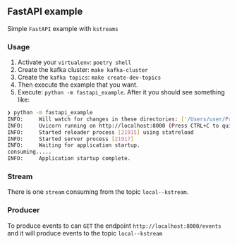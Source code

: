 ## FastAPI example

Simple `FastAPI` example with `kstreams`

### Usage

1. Activate your `virtualenv`: `poetry shell`
2. Create the kafka cluster: `make kafka-cluster`
3. Create the `kafka topics`: `make create-dev-topics`
4. Then execute the example that you want.
5. Execute: `python -m fastapi_example`. After it you should see something like:

```bash
❯ python -m fastapi_example
INFO:     Will watch for changes in these directories: ['/Users/user/Projects/kstreams/examples']
INFO:     Uvicorn running on http://localhost:8000 (Press CTRL+C to quit)
INFO:     Started reloader process [21915] using statreload
INFO:     Started server process [21917]
INFO:     Waiting for application startup.
consuming.....
INFO:     Application startup complete.
```

### Stream

There is one `stream` consuming from the topic `local--kstream`.

### Producer

To produce events to can `GET` the endpoint `http://localhost:8000/events` and it will produce events to the topic `local--kstream`